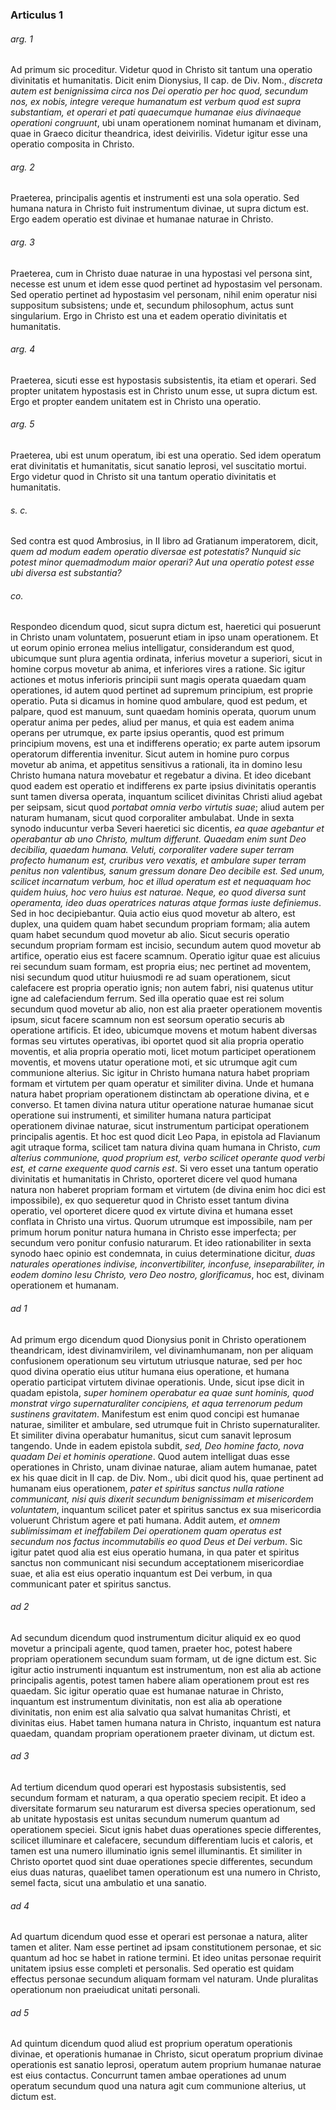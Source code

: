 ### Articulus 1

###### arg. 1
Ad primum sic proceditur. Videtur quod in Christo sit tantum una operatio divinitatis et humanitatis. Dicit enim Dionysius, II cap. de Div. Nom., *discreta autem est benignissima circa nos Dei operatio per hoc quod, secundum nos, ex nobis, integre vereque humanatum est verbum quod est supra substantiam, et operari et pati quaecumque humanae eius divinaeque operationi congruunt*, ubi unam operationem nominat humanam et divinam, quae in Graeco dicitur theandrica, idest deivirilis. Videtur igitur esse una operatio composita in Christo.

###### arg. 2
Praeterea, principalis agentis et instrumenti est una sola operatio. Sed humana natura in Christo fuit instrumentum divinae, ut supra dictum est. Ergo eadem operatio est divinae et humanae naturae in Christo.

###### arg. 3
Praeterea, cum in Christo duae naturae in una hypostasi vel persona sint, necesse est unum et idem esse quod pertinet ad hypostasim vel personam. Sed operatio pertinet ad hypostasim vel personam, nihil enim operatur nisi suppositum subsistens; unde et, secundum philosophum, actus sunt singularium. Ergo in Christo est una et eadem operatio divinitatis et humanitatis.

###### arg. 4
Praeterea, sicuti esse est hypostasis subsistentis, ita etiam et operari. Sed propter unitatem hypostasis est in Christo unum esse, ut supra dictum est. Ergo et propter eandem unitatem est in Christo una operatio.

###### arg. 5
Praeterea, ubi est unum operatum, ibi est una operatio. Sed idem operatum erat divinitatis et humanitatis, sicut sanatio leprosi, vel suscitatio mortui. Ergo videtur quod in Christo sit una tantum operatio divinitatis et humanitatis.

###### s. c.
Sed contra est quod Ambrosius, in II libro ad Gratianum imperatorem, dicit, *quem ad modum eadem operatio diversae est potestatis? Nunquid sic potest minor quemadmodum maior operari? Aut una operatio potest esse ubi diversa est substantia?*

###### co.
Respondeo dicendum quod, sicut supra dictum est, haeretici qui posuerunt in Christo unam voluntatem, posuerunt etiam in ipso unam operationem. Et ut eorum opinio erronea melius intelligatur, considerandum est quod, ubicumque sunt plura agentia ordinata, inferius movetur a superiori, sicut in homine corpus movetur ab anima, et inferiores vires a ratione. Sic igitur actiones et motus inferioris principii sunt magis operata quaedam quam operationes, id autem quod pertinet ad supremum principium, est proprie operatio. Puta si dicamus in homine quod ambulare, quod est pedum, et palpare, quod est manuum, sunt quaedam hominis operata, quorum unum operatur anima per pedes, aliud per manus, et quia est eadem anima operans per utrumque, ex parte ipsius operantis, quod est primum principium movens, est una et indifferens operatio; ex parte autem ipsorum operatorum differentia invenitur. Sicut autem in homine puro corpus movetur ab anima, et appetitus sensitivus a rationali, ita in domino Iesu Christo humana natura movebatur et regebatur a divina. Et ideo dicebant quod eadem est operatio et indifferens ex parte ipsius divinitatis operantis sunt tamen diversa operata, inquantum scilicet divinitas Christi aliud agebat per seipsam, sicut quod *portabat omnia verbo virtutis suae*; aliud autem per naturam humanam, sicut quod corporaliter ambulabat. Unde in sexta synodo inducuntur verba Severi haeretici sic dicentis, *ea quae agebantur et operabantur ab uno Christo, multum differunt. Quaedam enim sunt Deo decibilia, quaedam humana. Veluti, corporaliter vadere super terram profecto humanum est, cruribus vero vexatis, et ambulare super terram penitus non valentibus, sanum gressum donare Deo decibile est. Sed unum, scilicet incarnatum verbum, hoc et illud operatum est et nequaquam hoc quidem huius, hoc vero huius est naturae. Neque, eo quod diversa sunt operamenta, ideo duas operatrices naturas atque formas iuste definiemus*. Sed in hoc decipiebantur. Quia actio eius quod movetur ab altero, est duplex, una quidem quam habet secundum propriam formam; alia autem quam habet secundum quod movetur ab alio. Sicut securis operatio secundum propriam formam est incisio, secundum autem quod movetur ab artifice, operatio eius est facere scamnum. Operatio igitur quae est alicuius rei secundum suam formam, est propria eius; nec pertinet ad moventem, nisi secundum quod utitur huiusmodi re ad suam operationem, sicut calefacere est propria operatio ignis; non autem fabri, nisi quatenus utitur igne ad calefaciendum ferrum. Sed illa operatio quae est rei solum secundum quod movetur ab alio, non est alia praeter operationem moventis ipsum, sicut facere scamnum non est seorsum operatio securis ab operatione artificis. Et ideo, ubicumque movens et motum habent diversas formas seu virtutes operativas, ibi oportet quod sit alia propria operatio moventis, et alia propria operatio moti, licet motum participet operationem moventis, et movens utatur operatione moti, et sic utrumque agit cum communione alterius. Sic igitur in Christo humana natura habet propriam formam et virtutem per quam operatur et similiter divina. Unde et humana natura habet propriam operationem distinctam ab operatione divina, et e converso. Et tamen divina natura utitur operatione naturae humanae sicut operatione sui instrumenti, et similiter humana natura participat operationem divinae naturae, sicut instrumentum participat operationem principalis agentis. Et hoc est quod dicit Leo Papa, in epistola ad Flavianum agit utraque forma, scilicet tam natura divina quam humana in Christo, *cum alterius communione, quod proprium est, verbo scilicet operante quod verbi est, et carne exequente quod carnis est*. Si vero esset una tantum operatio divinitatis et humanitatis in Christo, oporteret dicere vel quod humana natura non haberet propriam formam et virtutem (de divina enim hoc dici est impossibile), ex quo sequeretur quod in Christo esset tantum divina operatio, vel oporteret dicere quod ex virtute divina et humana esset conflata in Christo una virtus. Quorum utrumque est impossibile, nam per primum horum ponitur natura humana in Christo esse imperfecta; per secundum vero ponitur confusio naturarum. Et ideo rationabiliter in sexta synodo haec opinio est condemnata, in cuius determinatione dicitur, *duas naturales operationes indivise, inconvertibiliter, inconfuse, inseparabiliter, in eodem domino Iesu Christo, vero Deo nostro, glorificamus*, hoc est, divinam operationem et humanam.

###### ad 1
Ad primum ergo dicendum quod Dionysius ponit in Christo operationem theandricam, idest divinamvirilem, vel divinamhumanam, non per aliquam confusionem operationum seu virtutum utriusque naturae, sed per hoc quod divina operatio eius utitur humana eius operatione, et humana operatio participat virtutem divinae operationis. Unde, sicut ipse dicit in quadam epistola, *super hominem operabatur ea quae sunt hominis, quod monstrat virgo supernaturaliter concipiens, et aqua terrenorum pedum sustinens gravitatem*. Manifestum est enim quod concipi est humanae naturae, similiter et ambulare, sed utrumque fuit in Christo supernaturaliter. Et similiter divina operabatur humanitus, sicut cum sanavit leprosum tangendo. Unde in eadem epistola subdit, *sed, Deo homine facto, nova quadam Dei et hominis operatione*. Quod autem intelligat duas esse operationes in Christo, unam divinae naturae, aliam autem humanae, patet ex his quae dicit in II cap. de Div. Nom., ubi dicit quod his, quae pertinent ad humanam eius operationem, *pater et spiritus sanctus nulla ratione communicant, nisi quis dixerit secundum benignissimam et misericordem voluntatem*, inquantum scilicet pater et spiritus sanctus ex sua misericordia voluerunt Christum agere et pati humana. Addit autem, *et omnem sublimissimam et ineffabilem Dei operationem quam operatus est secundum nos factus incommutabilis eo quod Deus et Dei verbum*. Sic igitur patet quod alia est eius operatio humana, in qua pater et spiritus sanctus non communicant nisi secundum acceptationem misericordiae suae, et alia est eius operatio inquantum est Dei verbum, in qua communicant pater et spiritus sanctus.

###### ad 2
Ad secundum dicendum quod instrumentum dicitur aliquid ex eo quod movetur a principali agente, quod tamen, praeter hoc, potest habere propriam operationem secundum suam formam, ut de igne dictum est. Sic igitur actio instrumenti inquantum est instrumentum, non est alia ab actione principalis agentis, potest tamen habere aliam operationem prout est res quaedam. Sic igitur operatio quae est humanae naturae in Christo, inquantum est instrumentum divinitatis, non est alia ab operatione divinitatis, non enim est alia salvatio qua salvat humanitas Christi, et divinitas eius. Habet tamen humana natura in Christo, inquantum est natura quaedam, quandam propriam operationem praeter divinam, ut dictum est.

###### ad 3
Ad tertium dicendum quod operari est hypostasis subsistentis, sed secundum formam et naturam, a qua operatio speciem recipit. Et ideo a diversitate formarum seu naturarum est diversa species operationum, sed ab unitate hypostasis est unitas secundum numerum quantum ad operationem speciei. Sicut ignis habet duas operationes specie differentes, scilicet illuminare et calefacere, secundum differentiam lucis et caloris, et tamen est una numero illuminatio ignis semel illuminantis. Et similiter in Christo oportet quod sint duae operationes specie differentes, secundum eius duas naturas, quaelibet tamen operationum est una numero in Christo, semel facta, sicut una ambulatio et una sanatio.

###### ad 4
Ad quartum dicendum quod esse et operari est personae a natura, aliter tamen et aliter. Nam esse pertinet ad ipsam constitutionem personae, et sic quantum ad hoc se habet in ratione termini. Et ideo unitas personae requirit unitatem ipsius esse completi et personalis. Sed operatio est quidam effectus personae secundum aliquam formam vel naturam. Unde pluralitas operationum non praeiudicat unitati personali.

###### ad 5
Ad quintum dicendum quod aliud est proprium operatum operationis divinae, et operationis humanae in Christo, sicut operatum proprium divinae operationis est sanatio leprosi, operatum autem proprium humanae naturae est eius contactus. Concurrunt tamen ambae operationes ad unum operatum secundum quod una natura agit cum communione alterius, ut dictum est.

